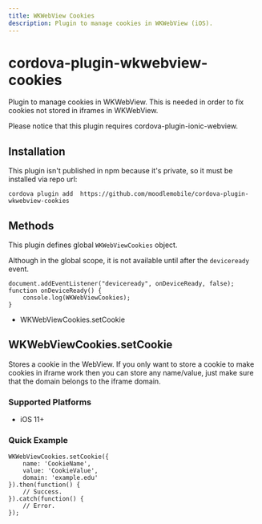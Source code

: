 ```yaml
---
title: WKWebView Cookies
description: Plugin to manage cookies in WKWebView (iOS).
---
```

<!---
# license: Licensed to the Apache Software Foundation (ASF) under one
#         or more contributor license agreements.  See the NOTICE file
#         distributed with this work for additional information
#         regarding copyright ownership.  The ASF licenses this file
#         to you under the Apache License, Version 2.0 (the
#         "License"); you may not use this file except in compliance
#         with the License.  You may obtain a copy of the License at
#
#           http://www.apache.org/licenses/LICENSE-2.0
#
#         Unless required by applicable law or agreed to in writing,
#         software distributed under the License is distributed on an
#         "AS IS" BASIS, WITHOUT WARRANTIES OR CONDITIONS OF ANY
#         KIND, either express or implied.  See the License for the
#         specific language governing permissions and limitations
#         under the License.
-->

# cordova-plugin-wkwebview-cookies

Plugin to manage cookies in WKWebView. This is needed in order to fix cookies not stored in iframes in WKWebView.

Please notice that this plugin requires cordova-plugin-ionic-webview.


## Installation

This plugin isn't published in npm because it's private, so it must be installed via repo url:

    cordova plugin add  https://github.com/moodlemobile/cordova-plugin-wkwebview-cookies


## Methods

This plugin defines global `WKWebViewCookies` object.

Although in the global scope, it is not available until after the `deviceready` event.

    document.addEventListener("deviceready", onDeviceReady, false);
    function onDeviceReady() {
        console.log(WKWebViewCookies);
    }

- WKWebViewCookies.setCookie

## WKWebViewCookies.setCookie

Stores a cookie in the WebView. If you only want to store a cookie to make cookies in iframe work then you can store any name/value, just make sure that the domain belongs to the iframe domain.


### Supported Platforms

- iOS 11+

### Quick Example

    WKWebViewCookies.setCookie({
        name: 'CookieName',
        value: 'CookieValue',
        domain: 'example.edu'
    }).then(function() {
        // Success.
    }).catch(function() {
        // Error.
    });
